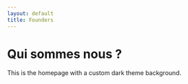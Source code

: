 ```yaml
---
layout: default
title: Founders
---
```


<div class="background" style="background-image: url('{{ site.baseurl }}/assets/images/bg1.jpg');">
  <h1>Qui sommes nous ?</h1>
  <p>This is the homepage with a custom dark theme background.</p>
</div>
